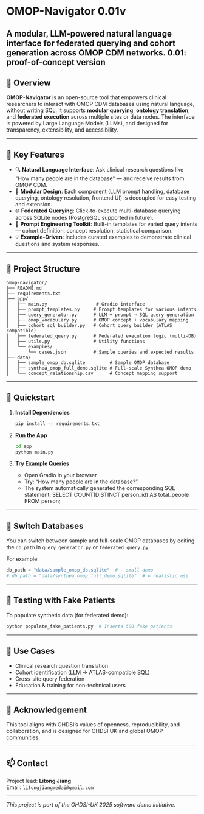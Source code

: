 
# OMOP-Navigator 0.01v

**A modular, LLM-powered natural language interface for federated querying and cohort generation across OMOP CDM networks.**
0.01: proof-of-concept version
---

## 🧠 Overview

**OMOP-Navigator** is an open-source tool that empowers clinical researchers to interact with OMOP CDM databases using natural language, without writing SQL. It supports **modular querying**, **ontology translation**, and **federated execution** across multiple sites or data nodes. The interface is powered by Large Language Models (LLMs), and designed for transparency, extensibility, and accessibility.

---

## 🎯 Key Features

- 🔍 **Natural Language Interface**: Ask clinical research questions like "How many people are in the database" — and receive results from OMOP CDM.
- 🧱 **Modular Design**: Each component (LLM prompt handling, database querying, ontology resolution, frontend UI) is decoupled for easy testing and extension.
- 🌐 **Federated Querying**: Click-to-execute multi-database querying across SQLite nodes (PostgreSQL supported in future).
- 🧠 **Prompt Engineering Toolkit**: Built-in templates for varied query intents — cohort definition, concept resolution, statistical comparison.
- 💡 **Example-Driven**: Includes curated examples to demonstrate clinical questions and system responses.

---

## 🧰 Project Structure

```
omop-navigator/
├── README.md
├── requirements.txt
├── app/
│   ├── main.py                  # Gradio interface
│   ├── prompt_templates.py     # Prompt templates for various intents
│   ├── query_generator.py      # LLM + prompt → SQL query generation
│   ├── omop_vocabulary.py      # OMOP concept + vocabulary mapping
│   ├── cohort_sql_builder.py   # Cohort query builder (ATLAS compatible)
│   ├── federated_query.py      # Federated execution logic (multi-DB)
│   ├── utils.py                # Utility functions
│   └── examples/
│       └── cases.json          # Sample queries and expected results
├── data/
│   ├── sample_omop_db.sqlite         # Sample OMOP database
│   ├── synthea_omop_full_demo.sqlite # Full-scale Synthea OMOP demo
│   └── concept_relationship.csv      # Concept mapping support
```

---

## 🚀 Quickstart

1. **Install Dependencies**
   ```bash
   pip install -r requirements.txt
   ```

2. **Run the App**
   ```bash
   cd app
   python main.py
   ```

3. **Try Example Queries**
   - Open Gradio in your browser
   - Try: “How many people are in the database?”
   - The system automatically generated the corresponding SQL statement:
      SELECT COUNT(DISTINCT person_id) AS total_people FROM person;

---

## 🔄 Switch Databases

You can switch between sample and full-scale OMOP databases by editing the `db_path` in `query_generator.py` or `federated_query.py`.

For example:
```python
db_path = "data/sample_omop_db.sqlite"  # ← small demo
# db_path = "data/synthea_omop_full_demo.sqlite"  # ← realistic use
```

---

## 🧪 Testing with Fake Patients

To populate synthetic data (for federated demo):
```bash
python populate_fake_patients.py  # Inserts 500 fake patients
```

---

## 📍 Use Cases

- Clinical research question translation
- Cohort identification (LLM → ATLAS-compatible SQL)
- Cross-site query federation
- Education & training for non-technical users

---

## 📌 Acknowledgement

This tool aligns with OHDSI’s values of openness, reproducibility, and collaboration, and is designed for OHDSI UK and global OMOP communities.

---

## 📫 Contact

Project lead: **Litong Jiang**  
Email: `litongjiangmedai@gmail.com`

---

*This project is part of the OHDSI-UK 2025 software demo initiative.*
